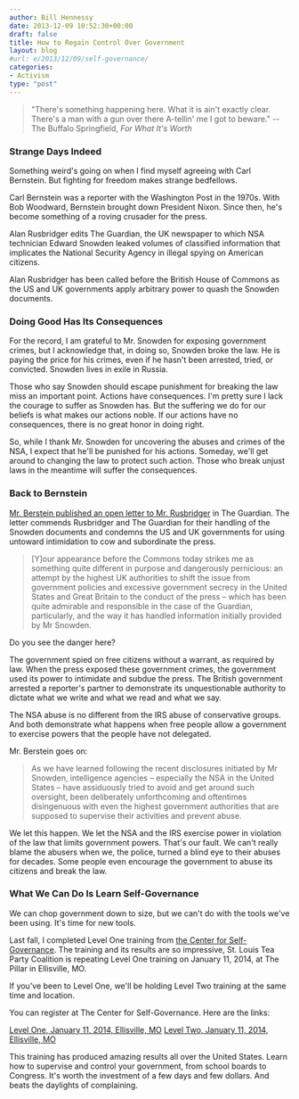 ```yaml
---
author: Bill Hennessy
date: 2013-12-09 10:52:30+00:00
draft: false
title: How to Regain Control Over Government
layout: blog
#url: e/2013/12/09/self-governance/
categories:
- Activism
type: "post"
---
```


> 
  
> 
> "There's something happening here. What it is ain't exactly clear. There's a man with a gun over there A-tellin' me I got to beware." --The Buffalo Springfield, _For What It's Worth_
> 
> 






### Strange Days Indeed





Something weird's going on when I find myself agreeing with Carl Bernstein. But fighting for freedom makes strange bedfellows.





Carl Bernstein was a reporter with the Washington Post in the 1970s. With Bob Woodward, Bernstein brought down President Nixon. Since then, he's become something of a roving crusader for the press.





Alan Rusbridger edits The Guardian, the UK newspaper to which NSA technician Edward Snowden leaked volumes of classified information that implicates the National Security Agency in illegal spying on American citizens.





Alan Rusbridger has been called before the British House of Commons as the US and UK governments apply arbitrary power to quash the Snowden documents.





### Doing Good Has Its Consequences





For the record, I am grateful to Mr. Snowden for exposing government crimes, but I acknowledge that, in doing so, Snowden broke the law. He is paying the price for his crimes, even if he hasn't been arrested, tried, or convicted. Snowden lives in exile in Russia.





Those who say Snowden should escape punishment for breaking the law miss an important point. Actions have consequences. I'm pretty sure I lack the courage to suffer as Snowden has. But the suffering we do for our beliefs is what makes our actions noble. If our actions have no consequences, there is no great honor in doing right.





So, while I thank Mr. Snowden for uncovering the abuses and crimes of the NSA, I expect that he'll be punished for his actions. Someday, we'll get around to changing the law to protect such action. Those who break unjust laws in the meantime will suffer the consequences.





### Back to Bernstein





[Mr. Berstein published an open letter to Mr. Rusbridger](https://www.theguardian.com/media/2013/dec/03/open-letter-carl-bernstein-alan-rusbridger) in The Guardian. The letter commends Rusbridger and The Guardian for their handling of the Snowden documents and condemns the US and UK governments for using untoward intimidation to cow and subordinate the press.





> 
  
> 
> [Y]our appearance before the Commons today strikes me as something quite different in purpose and dangerously pernicious: an attempt by the highest UK authorities to shift the issue from government policies and excessive government secrecy in the United States and Great Britain to the conduct of the press – which has been quite admirable and responsible in the case of the Guardian, particularly, and the way it has handled information initially provided by Mr Snowden.
> 
> 






Do you see the danger here?





The government spied on free citizens without a warrant, as required by law. When the press exposed these government crimes, the government used its power to intimidate and subdue the press. The British government arrested a reporter's partner to demonstrate its unquestionable authority to dictate what we write and what we read and what we say.





The NSA abuse is no different from the IRS abuse of conservative groups. And both demonstrate what happens when free people allow a government to exercise powers that the people have not delegated.





Mr. Berstein goes on:





> 
  
> 
> As we have learned following the recent disclosures initiated by Mr Snowden, intelligence agencies – especially the NSA in the United States – have assiduously tried to avoid and get around such oversight, been deliberately unforthcoming and oftentimes disingenuous with even the highest government authorities that are supposed to supervise their activities and prevent abuse.
> 
> 






We let this happen. We let the NSA and the IRS exercise power in violation of the law that limits government powers. That's our fault. We can't really blame the abusers when we, the police, turned a blind eye to their abuses for decades. Some people even encourage the government to abuse its citizens and break the law.





### What We Can Do Is Learn Self-Governance





We can chop government down to size, but we can't do with the tools we've been using. It's time for new tools.





Last fall, I completed Level One training from [the Center for Self-Governance](https://www.tncsg.org/). The training and its results are so impressive, St. Louis Tea Party Coalition is repeating Level One training on January 11, 2014, at The Pillar in Ellisville, MO.





If you've been to Level One, we'll be holding Level Two training at the same time and location.





You can register at The Center for Self-Governance. Here are the links:





[Level One, January 11, 2014, Ellisville, MO](https://www.tncsg.org/classes/2014/01/level-1-foundations-in-self-governance-54/) [Level Two, January 11, 2014, Ellisville, MO](https://www.tncsg.org/classes/2014/01/level-2-communications-in-self-governance-22/)





This training has produced amazing results all over the United States. Learn how to supervise and control your government, from school boards to Congress. It's worth the investment of a few days and few dollars. And beats the daylights of complaining.



